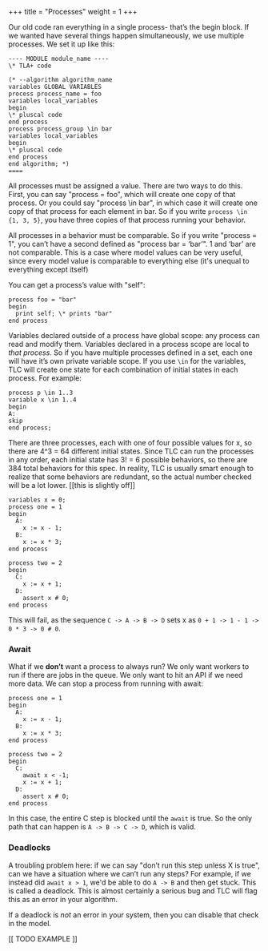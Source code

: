 +++
title = "Processes"
weight = 1
+++

Our old code ran everything in a single process- that’s the begin block. If we wanted have several things happen simultaneously, we use multiple processes. We set it up like this:

```
---- MODULE module_name ----
\* TLA+ code

(* --algorithm algorithm_name
variables GLOBAL VARIABLES
process process_name = foo
variables local_variables
begin
\* pluscal code 
end process
process process_group \in bar
variables local_variables
begin
\* pluscal code 
end process
end algorithm; *)
====
```

All processes must be assigned a value. There are two ways to do this. First, you can say "process = foo", which will create one copy of that process. Or you could say "process \in bar", in which case it will create one copy of that process for each element in bar. So if you write `process \in {1, 3, 5}`, you have three copies of that process running your behavior. 

All processes in a behavior must be comparable. So if you write "process = 1", you can’t have a second defined as "process bar = ‘bar’". 1 and ‘bar’ are not comparable. This is a case where model values can be very useful, since every model value is comparable to everything else (it's unequal to everything except itself)

You can get a process’s value with "self":

```
process foo = "bar"
begin
  print self; \* prints "bar"
end process
```

Variables declared outside of a process have global scope: any process can read and modify them. Variables declared in a process scope are local to _that process_. So if you have multiple processes defined in a set, each one will have it’s own private variable scope. If you use `\in` for the variables, TLC will create one state for each combination of initial states in each process. For example:

```
process p \in 1..3
variable x \in 1..4
begin
A:
skip
end process;
```

There are three processes, each with one of four possible values for x, so there are 4^3 = 64 different initial states. Since TLC can run the processes in any order, each initial state has 3! = 6 possible behaviors, so there are 384 total behaviors for this spec. In reality, TLC is usually smart enough to realize that some behaviors are redundant, so the actual number checked will be a lot lower. [[this is slightly off]]


```
variables x = 0;
process one = 1
begin
  A:
    x := x - 1;
  B:
    x := x * 3;
end process

process two = 2
begin
  C:
    x := x + 1;
  D:
    assert x # 0;
end process
```

This will fail, as the sequence `C -> A -> B -> D` sets x as `0 + 1 -> 1 - 1 -> 0 * 3 -> 0 # 0`.

### Await

What if we __don’t__ want a process to always run? We only want workers to run if there are jobs in the queue. We only want to hit an API if we need more data. We can stop a process from running with await:

```
process one = 1
begin
  A:
    x := x - 1;
  B:
    x := x * 3;
end process

process two = 2
begin
  C:
    await x < -1;
    x := x + 1;
  D:
    assert x # 0;
end process
```

In this case, the entire C step is blocked until the `await` is true. So the only path that can happen is `A -> B -> C -> D`, which is valid.

### Deadlocks

A troubling problem here: if we can say "don’t run this step unless X is true", can we have a situation where we can’t run any steps? For example, if we instead did `await x > 1`, we'd be able to do `A -> B` and then get stuck. This is called a deadlock. This is almost certainly a serious bug and TLC will flag this as an error in your algorithm.

If a deadlock is _not_ an error in your system, then you can disable that check in the model.

[[ TODO EXAMPLE ]]

